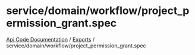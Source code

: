 # service/domain/workflow/project\_permission\_grant.spec
[Api Code Documentation](../README.md) / [Exports](../modules.md) / service/domain/workflow/project\_permission\_grant.spec
